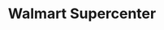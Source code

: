 ---
title: "Walmart Supercenter"
url: /woodstock/walmart-supercenter-highway-92/
shop: Supermarkt
---